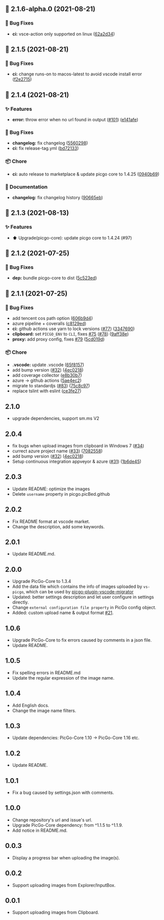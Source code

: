 ## :tada: 2.1.6-alpha.0 (2021-08-21)


### :bug: Bug Fixes

* **ci:** vsce-action only supported on linux ([62a2d34](https://github.com/PicGo/vs-picgo/commit/62a2d34))



## :tada: 2.1.5 (2021-08-21)


### :bug: Bug Fixes

* **ci:** change runs-on to macos-latest to avoid vscode install error ([f2e2715](https://github.com/PicGo/vs-picgo/commit/f2e2715))



## :tada: 2.1.4 (2021-08-21)


### :sparkles: Features

* **error:** throw error when no url found in output ([#101](https://github.com/PicGo/vs-picgo/issues/101)) ([e141afe](https://github.com/PicGo/vs-picgo/commit/e141afe))


### :bug: Bug Fixes

* **changelog:** fix changelog ([5560298](https://github.com/PicGo/vs-picgo/commit/5560298))
* **ci:** fix release-tag.yml ([bd72133](https://github.com/PicGo/vs-picgo/commit/bd72133))


### :package: Chore

* **ci:** auto release to marketplace & update picgo core to 1.4.25 ([0940b69](https://github.com/PicGo/vs-picgo/commit/0940b69))


### :pencil: Documentation

* **changelog:** fix changelog history ([90665eb](https://github.com/PicGo/vs-picgo/commit/90665eb))



## :tada: 2.1.3 (2021-08-13)


### :sparkles: Features

* **:arrow_up:** Upgrade(picgo-core): update picgo core to 1.4.24 (#97)

## :tada: 2.1.2 (2021-07-25)


### :bug: Bug Fixes

* **dep:** bundle picgo-core to dist ([5c523ed](https://github.com/PicGo/vs-picgo/commit/5c523ed))



## :tada: 2.1.1 (2021-07-25)

### :bug: Bug Fixes

* add tencent cos path option ([606b9d4](https://github.com/PicGo/vs-picgo/commit/606b9d4))
* azure pipeline + coveralls ([c8129ed](https://github.com/PicGo/vs-picgo/commit/c8129ed))
* **ci:** github actions use yarn to lock versions ([#77](https://github.com/PicGo/vs-picgo/issues/77)) ([3347690](https://github.com/PicGo/vs-picgo/commit/3347690))
* **clipboard:** set `PICGO_ENV` to `CLI`, fixes [#75](https://github.com/PicGo/vs-picgo/issues/75) ([#78](https://github.com/PicGo/vs-picgo/issues/78)) ([9aff38e](https://github.com/PicGo/vs-picgo/commit/9aff38e))
* **proxy:** add proxy config, fixes [#79](https://github.com/PicGo/vs-picgo/issues/79) ([5cd019d](https://github.com/PicGo/vs-picgo/commit/5cd019d))


### :package: Chore

* **.vscode:** update .vscode ([65f8157](https://github.com/PicGo/vs-picgo/commit/65f8157))
* add bump version ([#32](https://github.com/PicGo/vs-picgo/issues/32)) ([4ec0218](https://github.com/PicGo/vs-picgo/commit/4ec0218))
* add coverage collector ([e8b30b7](https://github.com/PicGo/vs-picgo/commit/e8b30b7))
* azure -> github actions ([5ae4ec2](https://github.com/PicGo/vs-picgo/commit/5ae4ec2))
* migrate to standardjs ([#83](https://github.com/PicGo/vs-picgo/issues/83)) ([75c8c97](https://github.com/PicGo/vs-picgo/commit/75c8c97))
* replace tslint with eslint ([ce3fe27](https://github.com/PicGo/vs-picgo/commit/ce3fe27))

## 2.1.0

  * upgrade dependencies, support sm.ms V2

## 2.0.4

  * fix bugs when upload images from clipboard in Windows 7 ([#34](https://github.com/PicGo/vs-picgo/issues/34))
  * currect azure project name ([#33](https://github.com/PicGo/vs-picgo/issues/33)) ([7082558](https://github.com/PicGo/vs-picgo/commit/7082558))
  * add bump version ([#32](https://github.com/PicGo/vs-picgo/issues/32)) ([4ec0218](https://github.com/PicGo/vs-picgo/commit/4ec0218))
  * Setup continuous integration appveyor & azure  ([#31](https://github.com/PicGo/vs-picgo/issues/31)) ([1b6de45](https://github.com/PicGo/vs-picgo/commit/1b6de45))

## 2.0.3

  * Update README: optimize the images
  * Delete `username` property in picgo.picBed.github

## 2.0.2

  * Fix README format at vscode market.
  * Change the description, add some keywords.

## 2.0.1

  * Update README.md.

## 2.0.0

  * Upgrade PicGo-Core to 1.3.4
  * Add the data file which contains the info of images uploaded by `vs-picgo`, which can be used by [picgo-plugin-vscode-migrator](https://github.com/upupming/picgo-plugin-vscode-migrator)
  * Updated: better settings description and let user configure in settings directly.
  * Change `external configuration file property` in PicGo config object.
  * Added: custom upload name & output format [#21](https://github.com/PicGo/vs-picgo/pull/21).

## 1.0.6

  * Upgrade PicGo-Core to fix errors caused by comments in a json file.
  * Update README.

## 1.0.5

  * Fix spelling errors in README.md
  * Update the regular expression of the image name.

## 1.0.4

  * Add English docs.
  * Change the image name filters.

## 1.0.3

  * Update dependencies: PicGo-Core 1.10 -> PicGo-Core 1.16 etc.

## 1.0.2

  * Update README.

## 1.0.1

  * Fix a bug caused by settings.json with comments.

## 1.0.0

  * Change repository's url and issue's url.
  * Upgrade PicGo-Core dependency: from ^1.1.5 to ^1.1.9.
  * Add notice in README.md.

## 0.0.3

  * Display a progress bar when uploading the image(s).

## 0.0.2

  * Support uploading images from Explorer/InputBox.

## 0.0.1

  * Support uploading images from Clipboard.
